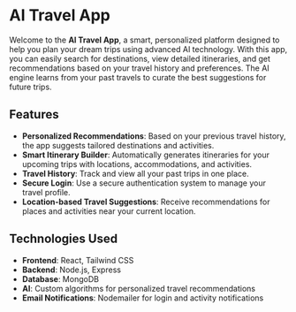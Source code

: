 # AI Travel App

Welcome to the **AI Travel App**, a smart, personalized platform designed to help you plan your dream trips using advanced AI technology. With this app, you can easily search for destinations, view detailed itineraries, and get recommendations based on your travel history and preferences. The AI engine learns from your past travels to curate the best suggestions for future trips.

## Features

- **Personalized Recommendations**: Based on your previous travel history, the app suggests tailored destinations and activities.
- **Smart Itinerary Builder**: Automatically generates itineraries for your upcoming trips with locations, accommodations, and activities.
- **Travel History**: Track and view all your past trips in one place.
- **Secure Login**: Use a secure authentication system to manage your travel profile.
- **Location-based Travel Suggestions**: Receive recommendations for places and activities near your current location.

## Technologies Used

- **Frontend**: React, Tailwind CSS
- **Backend**: Node.js, Express
- **Database**: MongoDB
- **AI**: Custom algorithms for personalized travel recommendations
- **Email Notifications**: Nodemailer for login and activity notifications
